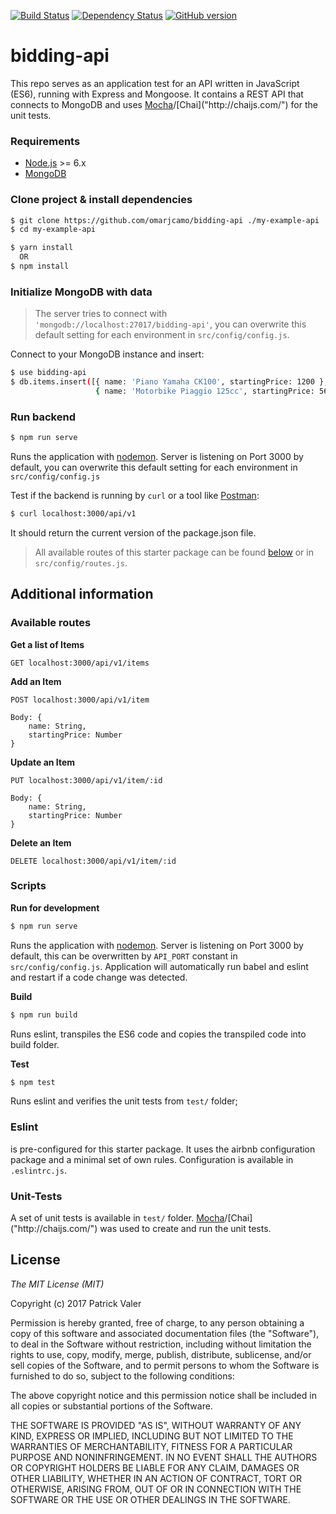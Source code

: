 [![Build Status](https://travis-ci.org/patrickvaler/es6-express-mongoose-starter.svg?branch=master)](https://travis-ci.org/patrickvaler/es6-express-mongoose-starter) [![Dependency Status](https://david-dm.org/patrickvaler/es6-express-mongoose-starter/status.svg?style=flat)](https://david-dm.org/patrickvaler/es6-express-mongoose-starter) [![GitHub version](https://badge.fury.io/gh/patrickvaler%2Fes6-express-mongoose-starter.svg)](https://badge.fury.io/gh/patrickvaler%2Fes6-express-mongoose-starter)


# bidding-api 
This repo serves as an application test for an API written in JavaScript (ES6), running with Express and Mongoose. It contains a REST API that connects to MongoDB and uses [Mocha]("https://mochajs.org/")/[Chai]("http://chaijs.com/") for the unit tests.

### Requirements
- [Node.js]("https://nodejs.org/") >= 6.x
- [MongoDB]("https://docs.mongodb.com/manual/installation/")

### Clone project & install dependencies
```bash
$ git clone https://github.com/omarjcamo/bidding-api ./my-example-api
$ cd my-example-api

$ yarn install
  OR
$ npm install
```

### Initialize MongoDB with data
> The server tries to connect with `'mongodb://localhost:27017/bidding-api'`, you can overwrite this default setting for each environment in `src/config/config.js`.

Connect to your MongoDB instance and insert:
```bash
$ use bidding-api
$ db.items.insert([{ name: 'Piano Yamaha CK100', startingPrice: 1200 },
                   { name: 'Motorbike Piaggio 125cc', startingPrice: 560  }]);
```

### Run backend
```bash
$ npm run serve
```
Runs the application with [nodemon]("https://nodemon.io/"). Server is listening on Port 3000 by default, you can overwrite this default setting for each environment in `src/config/config.js`

Test if the backend is running by `curl` or a tool like [Postman]("https://www.getpostman.com/"):
```bash
$ curl localhost:3000/api/v1
```
It should return the current version of the package.json file.

> All available routes of this starter package can be found [below](#availableRoutes) or in `src/config/routes.js`.

## Additional information
### <a name="availableRoutes">Available routes</a>

**Get a list of Items**
```
GET localhost:3000/api/v1/items
```

**Add an Item**
```
POST localhost:3000/api/v1/item

Body: {
    name: String,
    startingPrice: Number
}
```

**Update an Item**
```
PUT localhost:3000/api/v1/item/:id

Body: {
    name: String,
    startingPrice: Number
}
```

**Delete an Item**
```
DELETE localhost:3000/api/v1/item/:id
```

### Scripts
**Run for development**
```bash
$ npm run serve
```
Runs the application with [nodemon]("https://nodemon.io/"). Server is listening on Port 3000 by default, this can be overwritten by `API_PORT` constant in `src/config/config.js`. Application will automatically run babel and eslint and restart if a code change was detected.

**Build**
```bash
$ npm run build
```
Runs eslint, transpiles the ES6 code and copies the transpiled code into build folder.

**Test**
```bash
$ npm test
```
Runs eslint and verifies the unit tests from `test/` folder;

### Eslint
 is pre-configured for this starter package. It uses the airbnb configuration package and a minimal set of own rules. Configuration is available in `.eslintrc.js`.

### Unit-Tests
A set of unit tests is available in `test/` folder. [Mocha]("https://mochajs.org/")/[Chai]("http://chaijs.com/") was used to create and run the unit tests.


## License

*The MIT License (MIT)*

Copyright (c) 2017 Patrick Valer

Permission is hereby granted, free of charge, to any person obtaining a copy of this software and associated documentation files (the "Software"), to deal in the Software without restriction, including without limitation the rights to use, copy, modify, merge, publish, distribute, sublicense, and/or sell copies of the Software, and to permit persons to whom the Software is furnished to do so, subject to the following conditions:

The above copyright notice and this permission notice shall be included in all copies or substantial portions of the Software.

THE SOFTWARE IS PROVIDED "AS IS", WITHOUT WARRANTY OF ANY KIND, EXPRESS OR IMPLIED, INCLUDING BUT NOT LIMITED TO THE WARRANTIES OF MERCHANTABILITY, FITNESS FOR A PARTICULAR PURPOSE AND NONINFRINGEMENT. IN NO EVENT SHALL THE AUTHORS OR COPYRIGHT HOLDERS BE LIABLE FOR ANY CLAIM, DAMAGES OR OTHER LIABILITY, WHETHER IN AN ACTION OF CONTRACT, TORT OR OTHERWISE, ARISING FROM, OUT OF OR IN CONNECTION WITH THE SOFTWARE OR THE USE OR OTHER DEALINGS IN THE SOFTWARE.
